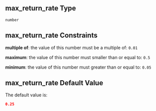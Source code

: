 ## max\_return\_rate Type

`number`

## max\_return\_rate Constraints

**multiple of**: the value of this number must be a multiple of: `0.01`

**maximum**: the value of this number must smaller than or equal to: `0.5`

**minimum**: the value of this number must greater than or equal to: `0.05`

## max\_return\_rate Default Value

The default value is:

```json
0.25
```
